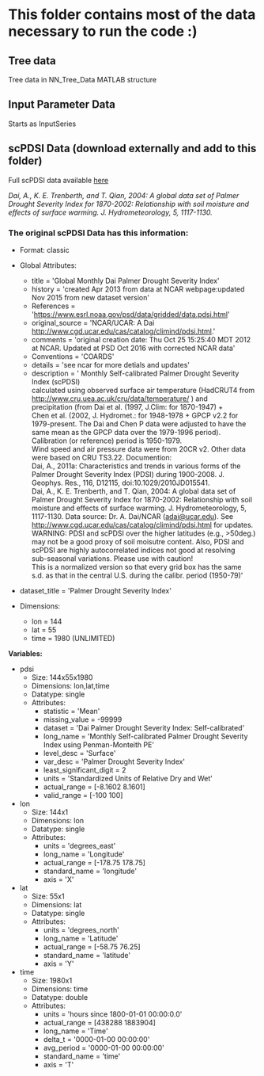# This folder contains most of the data necessary to run the code :)
## Tree data

Tree data in NN_Tree_Data MATLAB structure

## Input Parameter Data 

Starts as InputSeries

## scPDSI Data (download externally and add to this folder)

Full scPDSI data available [here](https://psl.noaa.gov/data/gridded/data.pdsi.html)

_Dai, A., K. E. Trenberth, and T. Qian, 2004: A global data set of Palmer Drought Severity Index for 1870-2002: Relationship with soil moisture and effects of surface warming. J. Hydrometeorology, 5, 1117-1130._

### The original scPDSI Data has this information:

* Format: classic

* Global Attributes:
  * title           = 'Global Monthly Dai Palmer Drought Severity Index'
  * history         = 'created Apr 2013 from data at NCAR webpage:updated Nov 2015 from new dataset version'
  * References      = 'https://www.esrl.noaa.gov/psd/data/gridded/data.pdsi.html'
  * original_source = 'NCAR/UCAR: A Dai http://www.cgd.ucar.edu/cas/catalog/climind/pdsi.html.'
  * comments        = 'original creation date: Thu Oct 25 15:25:40 MDT 2012 at NCAR. Updated at PSD Oct 2016 with corrected NCAR data'
  * Conventions     = 'COARDS'
  * details         = 'see ncar for more detials and updates'
  * description     = '
                   Monthly Self-calibrated Palmer Drought Severity Index (scPDSI)     
                   calculated using observed surface air temperature (HadCRUT4 from   
                   http://www.cru.uea.ac.uk/cru/data/temperature/ ) and               
                   precipitation (from Dai et al. (1997, J.Clim: for 1870-1947) +     
                   Chen et al. (2002, J. Hydromet.: for 1948-1978 + GPCP v2.2 for     
                   1979-present. The Dai and Chen P data were adjusted to have the    
                   same mean as the GPCP data over the 1979-1996 period).             
                   Calibration (or reference) period is 1950-1979.                    
                   Wind speed and air pressure data were from 20CR v2. Other data     
                   were based on CRU TS3.22. Documention:  	                   
                   Dai, A., 2011a: Characteristics and trends in various forms of the 
                   Palmer Drought Severity Index (PDSI) during 1900-2008. J. Geophys. 
                   Res., 116, D12115, doi:10.1029/2010JD015541.			   
                   Dai, A., K. E. Trenberth, and T. Qian, 2004: A global data set of  
                   Palmer Drought Severity Index for 1870-2002: Relationship with soil
                   moisture and effects of surface warming. J. Hydrometeorology, 5,   
                   1117-1130. Data source: Dr. A. Dai/NCAR (adai@ucar.edu). See       
                   http://www.cgd.ucar.edu/cas/catalog/climind/pdsi.html for updates. 
                   WARNING: PDSI and scPDSI over the higher latitudes (e.g., >50deg.) 
                   may not be a good proxy of soil moisutre content. Also, PDSI and   
                   scPDSI are highly autocorrelated indices not good at resolving     
                   sub-seasonal variations.  Please use with caution!                 
                   This is a normalized version so that every grid box has the same   
                   s.d. as that in the central U.S. during the calibr. period (1950-79)'
 * dataset_title   = 'Palmer Drought Severity Index'

* Dimensions:
  * lon  = 144
  * lat  = 55
  * time = 1980  (UNLIMITED)

**Variables:** 

* pdsi
  * Size:       144x55x1980
  * Dimensions: lon,lat,time
  * Datatype:   single
  * Attributes:
    * statistic               = 'Mean'
    * missing_value           = -99999
    * dataset                 = 'Dai Palmer Drought Severity Index: Self-calibrated'
    * long_name               = 'Monthly Self-calibrated Palmer Drought Severity Index using Penman-Monteith PE'
    * level_desc              = 'Surface'
    * var_desc                = 'Palmer Drought Severity Index'
    * least_significant_digit = 2
    * units                   = 'Standardized Units of Relative Dry and Wet'
    * actual_range            = [-8.1602      8.1601]
    * valid_range             = [-100  100]
* lon 
  * Size:       144x1
  * Dimensions: lon
  * Datatype:   single
  * Attributes:
    * units         = 'degrees_east'
    * long_name     = 'Longitude'
    * actual_range  = [-178.75        178.75]
    * standard_name = 'longitude'
    * axis          = 'X'
* lat 
  * Size:       55x1
  * Dimensions: lat
  * Datatype:   single
  * Attributes:
    * units         = 'degrees_north'
    * long_name     = 'Latitude'
    * actual_range  = [-58.75        76.25]
    * standard_name = 'latitude'
    * axis          = 'Y'
* time
  * Size:       1980x1
  * Dimensions: time
  * Datatype:   double
  * Attributes:
    * units         = 'hours since 1800-01-01 00:00:0.0'
    * actual_range  = [438288  1883904]
    * long_name     = 'Time'
    * delta_t       = '0000-01-00 00:00:00'
    * avg_period    = '0000-01-00 00:00:00'
    * standard_name = 'time'
    * axis          = 'T'
